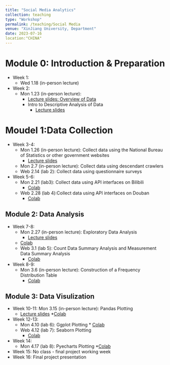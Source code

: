 ```yaml
---
title: "Social Media Analytics"
collection: teaching
type: "Workshop"
permalink: /teaching/Social Media
venue: "XinJiang University, Department"
date: 2023-07-16
location:"CHINA"
---
```


Module 0: Introduction & Preparation 
======
* Week 1:  
	* Wed 1.18 (in-person lecture)
* Week 2: 
	* Mon 1.23 (in-person lecture): 
		* [Lecture slides: Overview of Data](https://docs.google.com/presentation/d/1Akt3NAR8KtxEZD6chLL-YWD4mRyjsBHK/edit#slide=id.p1) 
		* Intro to Descriptive Analysis of Data
			* [Lecture slides](https://docs.google.com/presentation/d/1yEvgrVCrpBIJCN8EEqTvMKRoY60JsAyi/edit#slide=id.p1)

Moudel 1:Data Collection
======
* Week 3-4:
	* Mon 1.26 (in-person lecture): Collect data using the National Bureau of Statistics or other government websites
		* [Lecture slides](https://docs.google.com/presentation/d/1TKFPi1F2rU_4q9Ehzcf9NpgIq6EqDcQR/edit#slide=id.p10)
	* Mon 2.7 (in-person lecture): Collect data using descendant crawlers
	* Web 2.14 (lab 2): Collect data using questionnaire surveys
* Week 5-6:
	* Mon 2.21 (lab3): Collect data using API interfaces on Bilibili
		* [Colab](https://drive.google.com/file/d/1d9KN7e7kSV_ZTlCAQMjESv0llLoZtTUU/view?usp=drive_link) 
	* Web 2.28 (lab 4):Collect data using API interfaces on Douban
	  * [Colab](https://drive.google.com/file/d/1aSPwAv0kpypo1V-393_qz1r97KhsUTuq/view?usp=drive_link)
       
Module 2: Data Analysis
--------
* Week 7-8: 
	* Mon 2.27 (in-person lecture): Exploratory Data Analysis
	   * [Lecture slides](https://docs.google.com/presentation/d/11UnFUghEPlVCC3awjal8LPGkvkEdIjMi/edit#slide=id.p3)
     * [Colab](https://drive.google.com/file/d/13bfkpimLgFNKaQ3lUn2LE-fevPq4WSPj/view?usp=drive_link)
	* Web 3.1 (lab 5): Count Data Summary Analysis and Measurement Data Summary Analysis
	   * [Colab](https://drive.google.com/file/d/1V4ysjTyH79NPE34TRSR3_YStGi9NCCef/view?usp=drive_link)
* Week 8-9:
	* Mon 3.6 (in-person lecture): Construction of a Frequency Distribution Table
	    * [Colab](https://drive.google.com/file/d/1V4ysjTyH79NPE34TRSR3_YStGi9NCCef/view?usp=drive_link)
   
Module 3: Data Visulization
--------
* Week 10-11:
  Mon 3.15 (in-person lecture): Pandas Plotting
  * [Lecture slides](https://docs.google.com/presentation/d/1tlW6lzd93qrLBHTqqxS5HFw7zv_ywQKh/edit?usp=drive_link&ouid=114099119643579951519&rtpof=true&sd=true)
  *[Colab](https://drive.google.com/file/d/1zXRZ39bzV9humm73Dlul3TZ7WvUC-ZDI/view?usp=drive_link)
* Week 12-13:
	* Mon 4.10 (lab 6): Ggplot Plotting
           * [Colab](https://drive.google.com/file/d/1zXRZ39bzV9humm73Dlul3TZ7WvUC-ZDI/view?usp=drive_link)
	* Web 4.12 (lab 7): Seaborn Plotting
	    * [Colab](https://drive.google.com/file/d/1zXRZ39bzV9humm73Dlul3TZ7WvUC-ZDI/view?usp=drive_link)
* Week 14: 
	* Mon 4.17 (lab 8): Pyecharts Plotting
        *[Colab](https://drive.google.com/file/d/1N75YCuXh3FNb2E3JLEAxbdBH1RSZaqCl/view?usp=drive_link)
* Week 15: No class - final project working week
* Week 16: Final project presentation 
